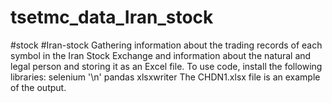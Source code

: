 # tsetmc_data_Iran_stock
#stock
#Iran-stock 
Gathering information about the trading records of each symbol in the Iran Stock Exchange and information about the natural and legal person and storing it as an Excel file.
To use code, install the following libraries:
selenium '\n'
pandas
xlsxwriter
The CHDN1.xlsx file is an example of the output.
